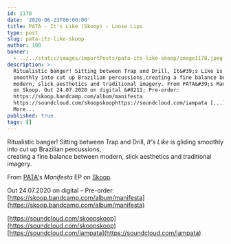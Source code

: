 ```yaml
---
id: 1178
date: '2020-06-23T00:00:00'
title: PATA - It's Like (Skoop) - Loose Lips
type: post
slug: pata-its-like-skoop
author: 100
banner:
  - ../../static/images/importPosts/pata-its-like-skoop/image1178.jpeg
description: >-
  Ritualistic banger! Sitting between Trap and Drill, It&#39;s Like is gliding
  smoothly into cut up Brazilian percussions,creating a fine balance between
  modern, slick aesthetics and traditional imagery. From PATA&#39;s Manifesta EP
  on Skoop. Out 24.07.2020 on digital &#8211; Pre-order:
  https://skoop.bandcamp.com/album/manifesta
  https://soundcloud.com/skoopskoophttps://soundcloud.com/iampata [...]Read
  More...
published: true
tags: []
---
```

Ritualistic banger! Sitting between Trap and Drill, _It's Like_ is gliding smoothly into cut up Brazilian percussions,  
creating a fine balance between modern, slick aesthetics and traditional imagery.

From [PATA'](https://soundcloud.com/iampata)s _Manifesta_ EP on [Skoop](https://skoop.bandcamp.com/).

Out 24.07.2020 on digital – Pre-order: [](https://skoop.bandcamp.com/album/manifesta)[https://skoop.bandcamp.com/album/manifesta](https://skoop.bandcamp.com/album/manifesta)

[](https://soundcloud.com/skoopskoop)[https://soundcloud.com/skoopskoop](https://soundcloud.com/skoopskoop)  
[](https://soundcloud.com/iampata)[https://soundcloud.com/iampata](https://soundcloud.com/iampata)